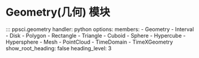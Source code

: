 # Geometry(几何) 模块

::: ppsci.geometry
    handler: python
    options:
      members:
        - Geometry
        - Interval
        - Disk
        - Polygon
        - Rectangle
        - Triangle
        - Cuboid
        - Sphere
        - Hypercube
        - Hypersphere
        - Mesh
        - PointCloud
        - TimeDomain
        - TimeXGeometry
      show_root_heading: false
      heading_level: 3

<!-- # Geometry

::: ppsci.arch

This is on a separate line

$$
\operatorname{ker} f=\{g\in G:f(g)=e_{H}\}{\mbox{.}}
$$

The homomorphism $f$ is injective if and only if its kernel is only the
singleton set $e_G$, because otherwise $\exists a,b\in G$ with $a\neq b$ such
that $f(a)=f(b)$.

```python

--8<--
./ppsci/data/dataset/array_dataset.py:16:49
--8<--

``` -->
